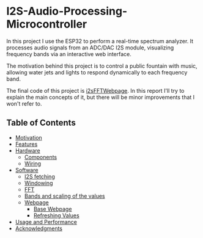 # I2S-Audio-Processing-Microcontroller
In this project I use the ESP32 to perform a real-time spectrum analyzer. It processes audio signals from an ADC/DAC I2S module, visualizing frequency bands via an interactive web interface.

The motivation behind this project is to control a public fountain with music, allowing water jets and lights to respond dynamically to each frequency band.

The final code of this project is [i2sFFTWebpage](src/i2sFFTWebpage.cpp). In this report I'll try to explain the main concepts of it, but there will be minor improvements that I won't refer to.

## Table of Contents
- [Motivation](#motivation)
- [Features](#features)
- [Hardware](#hardware)
    - [Components](#components)
    - [Wiring](#wiring)
- [Software](#software)
    - [I2S fetching](#i2s-fetching)
    - [Windowing](#windowing)
    - [FFT](#fft)
    - [Bands and scaling of the values](#bands-and-scaling-of-the-values)
    - [Webpage](#webpage)
        - [Base Webpage](#base-webpage)
        - [Refreshing Values](#refreshing-values)
- [Usage and Performance](#usage-and-performance)
- [Acknowledgments](#acknowledgments)

